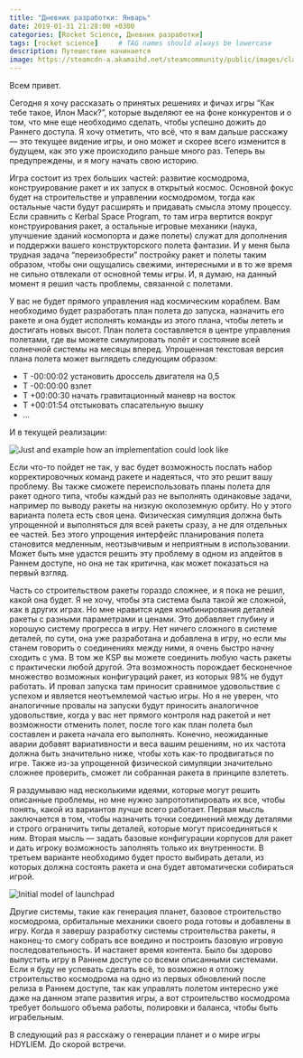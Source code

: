 ```yaml
---
title: "Дневник разработки: Январь"
date: 2019-01-31 21:28:00 +0300
categories: [Rocket Science, Дневник разработки]
tags: [rocket science]     # TAG names should always be lowercase
description: Путешествие начинается
image: https://steamcdn-a.akamaihd.net/steamcommunity/public/images/clans/34094219/6c91d88a480d31c543b1ffe108d8278e09048fbb.png
---
```


Всем привет. 

Сегодня я хочу рассказать о принятых решениях и фичах игры “Как тебе такое, Илон Маск?”, которые выделяют ее на фоне конкурентов и о том, что мне еще необходимо сделать, чтобы успешно дожить до Раннего доступа. Я хочу отметить, что всё, что я вам дальше расскажу — это текущее видение игры, и оно может и скорее всего изменится в будущем, как это уже происходило раньше много раз. Теперь вы предупреждены, и я могу начать свою историю. 

Игра состоит из трех больших частей: развитие космодрома, конструирование ракет и их запуск в открытый космос. Основной фокус будет на строительстве и управлении космодромом, тогда как остальные части будут расширять и придавать смысла этому процессу. Если сравнить с Kerbal Space Program, то там игра вертится вокруг конструирования ракет, а остальные игровые механики (наука, улучшение зданий космопорта и даже полеты) служат для дополнения и поддержки вашего конструкторского полета фантазии. И у меня была трудная задача “переизобрести” постройку ракет и полеты таким образом, чтобы они ощущались свежими, интересными и в то же время не сильно отвлекали от основной темы игры. И, я думаю, на данный момент я решил часть проблемы, связанной с полетами.

У вас не будет прямого управления над космическим кораблем. Вам необходимо будет разработать план полета до запуска, назначить его ракете и она будет исполнять команды из этого плана, чтобы лететь и достигать новых высот. План полета составляется в центре управления полетами, где вы можете симулировать полёт и состояние всей солнечной системы на месяцы вперед. Упрощенная текстовая версия плана полета может выглядеть следующим образом:

- T -00:00:02 установить дроссель двигателя на 0,5
- T -00:00:00 взлет
- T +00:00:30 начать гравитационный маневр на восток
- T +00:01:54 отстыковать спасательную вышку
- …

И в текущей реализации:

![Just and example how an implementation could look like](https://steamcdn-a.akamaihd.net/steamcommunity/public/images/clans/34094219/5f96a7f84c4a67eea375c37300719b0d70ce85d5.png)

Если что-то пойдет не так, у вас будет возможность послать набор корректировочных команд ракете и надеяться, что это решит вашу проблему. Вы также сможете переиспользовать планы полета для ракет одного типа, чтобы каждый раз не выполнять одинаковые задачи, например по выводу ракеты на низкую околоземную орбиту. Но у этого варианта полета есть своя цена. Физическая симуляция должна быть упрощенной и выполняться для всей ракеты сразу, а не для отдельных ее частей. Без этого упрощения интерфейс планирования полета становится медленным, неотзывчивым и неприятным в использовании. Может быть мне удастся решить эту проблему в одном из апдейтов в Раннем доступе, но она не так критична, как может показаться на первый взгляд.

Часть со строительством ракеты гораздо сложнее, и я пока не решил, какой она будет. Я не хочу, чтобы эта система была такой же сложной, как в других играх. Но мне нравится идея комбинирования деталей ракеты с разными параметрами и ценами. Это добавляет глубину и хорошую систему прогресса в игру. Нет ничего сложного в системе деталей, по сути, она уже разработана и добавлена в игру, но если мы станем говорить о соединениях между ними, я очень быстро начну сходить с ума. В том же KSP вы можете соединить любую часть ракеты с практически любой другой. Эта возможность порождает бесконечное множество возможных конфигураций ракет, из которых 98% не будут работать. И провал запуска там приносит сравнимое удовольствие с успехом и является неотъемлемой частью игры. Но я не уверен, что аналогичные провалы на запуски будут приносить аналогичное удовольствие, когда у вас нет прямого контроля над ракетой и нет возможности отменить полет, после того как план полета был составлен и ракета начала его выполнять. Конечно, неожиданные аварии добавят вариативности и веса вашим решениям, но их частота должна быть значительно ниже, чтобы хоть как-то продвигаться по игре. Также из-за упрощенной физической симуляции значительно сложнее проверить, сможет ли собранная ракета в принципе взлететь.

Я раздумываю над несколькими идеями, которые могут решить описанные проблемы, но мне нужно запрототипировать их все, чтобы понять, какой из вариантов лучше всего работает. Первая мысль заключается в том, чтобы назначить точки соединений между деталями и строго ограничить типы деталей, которые могут присоединяться к ним. Вторая мысль — задать базовые конфигурации корпусов для ракет и дать игроку возможность заполнять только их внутренности. В третьем варианте необходимо будет просто выбирать детали, из которых должна состоять ракета и она будет автоматически собираться игрой.

![Initial model of launchpad](https://steamcdn-a.akamaihd.net/steamcommunity/public/images/clans/34094219/b4c68eeaf4e45c303890392c5a5abc41450fd7f7.png)

Другие системы, такие как генерация планет, базовое строительство космодрома, орбитальные механики своего рода готовы и добавлены в игру. Когда я завершу разработку системы строительства ракеты, я наконец-то смогу собрать все воедино и построить базовую игровую последовательность. И настанет время контента. Было бы здорово выпустить игру в Раннем доступе со всеми описанными системами. Если я буду не успевать сделать всё, то возможно я отложу строительство космодрома на одно из первых обновлений после релиза в Раннем доступе, так как управлять полетом интересно уже даже на данном этапе развития игры, а вот строительство космодрома требует большого объема работы, полировки и баланса, чтобы быть играбельным.

В следующий раз я расскажу о генерации планет и о мире игры HDYLIEM. До скорой встречи.
